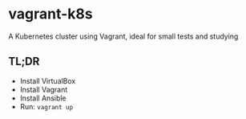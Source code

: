 # vagrant-k8s
A Kubernetes cluster using Vagrant, ideal for small tests and studying

## TL;DR
- Install VirtualBox
- Install Vagrant
- Install Ansible
- Run: `vagrant up`
